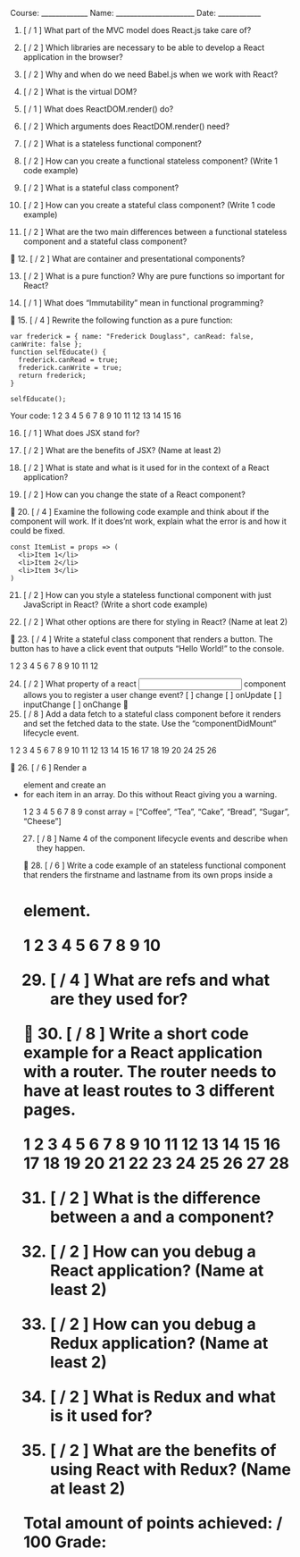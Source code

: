 Course: _____________       Name:  ______________________      Date: ____________

1. [   / 1 ] What part of the MVC model does React.js take care of?





2. [   / 2 ] Which libraries are necessary to be able to develop a React application in the browser?





3. [   / 2 ] Why and when do we need Babel.js when we work with React?





4. [   / 2 ] What is the virtual DOM?





5. [   / 1 ] What does ReactDOM.render() do? 





6. [   / 2 ] Which arguments does ReactDOM.render() need?




7. [   / 2 ] What is a stateless functional component?





8. [   / 2 ] How can you create a functional stateless component? (Write 1 code example) 



9. [   / 2 ] What is a stateful class component?





10. [   / 2 ] How can you create a stateful class component? (Write 1 code example)





11. [   / 2 ] What are the two main differences between a functional stateless component and a stateful class component?






12. [   / 2 ] What are container and presentational components?








13. [   / 2 ] What is a pure function? Why are pure functions so important for React?








14. [   / 1 ] What does “Immutability” mean in functional programming?






15. [   / 4 ] Rewrite the following function as a pure function:
```
var frederick = { name: "Frederick Douglass", canRead: false, canWrite: false };
function selfEducate() {
  frederick.canRead = true;
  frederick.canWrite = true;
  return frederick;
}

selfEducate();

```
Your code:
1
2
3
4
5
6
7
8
9
10
11
12
13
14
15
16



16. [   / 1 ] What does JSX stand for?





17. [   / 2 ] What are the benefits of JSX? (Name at least 2)





18. [   / 2 ] What is state and what is it used for in the context of a React application?





19. [   / 2 ] How can you change the state of a React component?













20. [   / 4 ] Examine the following code example and think about if the component will work. If it does’nt work, explain what the error is and how it could be fixed.

```
const ItemList = props => (
  <li>Item 1</li>
  <li>Item 2</li>
  <li>Item 3</li>
)
```









21. [   / 2 ] How can you style a stateless functional component with just JavaScript in React? (Write a short code example)





22. [   / 2 ] What other options are there for styling in React? (Name at leat 2)






23. [   / 4 ] Write a stateful class component that renders a button. The button has to have a click event that outputs “Hello World!” to the console.

1
2
3
4
5
6
7
8
9
10
11
12



24. [   / 2 ] What property of a react <input /> component allows you to register a user change event?
[  ] change
[  ] onUpdate
[  ] inputChange
[  ] onChange

25. [   / 8 ] Add a data fetch to a stateful class component before it renders and set the fetched data to the state. Use the “componentDidMount” lifecycle event.

1
2
3
4
5
6
7
8
9
10
11
12
13
14
15
16
17
18
19
20
24
25
26




26. [   / 6 ] Render a <ul> element and create an <li> for each item in an array. Do this without React giving you a warning.

1
2
3
4
5
6
7
8
9
const array = [“Coffee”, “Tea”, “Cake”, “Bread”, “Sugar”, “Cheese”]

27. [   / 8 ] Name 4 of the component lifecycle events and describe when they happen.









28. [   / 6 ] Write a code example of an stateless functional component that renders the firstname and lastname from its own props inside a <h1> element.

1
2
3
4
5
6
7
8
9
10



29. [   / 4 ] What are refs and what are they used for?





30. [   / 8 ] Write a short code example for a React application with a router. The router needs to have at least routes to 3 different pages.

1
2
3
4
5
6
7
8
9
10
11
12
13
14
15
16
17
18
19
20
21
22
23
24
25
26
27
28


31. [   / 2 ] What is the difference between a <NavLink> and a <Link> component?





32. [   / 2 ] How can you debug a React application? (Name at least 2)





33. [   / 2 ] How can you debug a Redux application? (Name at least 2)





34. [   / 2 ] What is Redux and what is it used for?





35. [   / 2 ] What are the benefits of using React with Redux? (Name at least 2)












Total amount of points achieved:     / 	100				Grade: 
